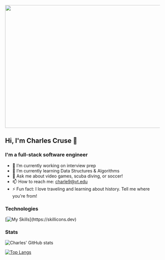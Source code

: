 <img height="400" width="5000" src="https://github.com/cruse-charles/cruse-charles/assets/121701827/861030cc-f009-4965-8f40-4004cd18581f"/>

## Hi, I'm Charles Cruse 👋
### I'm a full-stack software engineer
<!--
**cruse-charles/cruse-charles** is a ✨ _special_ ✨ repository because its `README.md` (this file) appears on your GitHub profile.

Here are some ideas to get you started:
-->
- 🔭 I’m currently working on interview prep
- 🌱 I’m currently learning Data Structures & Algorithms
- 💬 Ask me about video games, scuba diving, or soccer!
- 📫 How to reach me: charle9@vt.edu
- ⚡ Fun fact: I love traveling and learning about history. Tell me where you're from!

### Technologies
[![My Skills](https://skillicons.dev/icons?i=js,rails,react,redux,ruby,nodejs,mongodb,postgres,html,css,)](https://skillicons.dev)

### Stats

![Charles' GitHub stats](https://github-readme-stats.vercel.app/api?username=cruse-charles&show_icons=true&theme=transparent)

[![Top Langs](https://github-readme-stats.vercel.app/api/top-langs/?username=cruse-charles&hide_progress=false&theme=transparent&layout=compact)](https://github.com/anuraghazra/github-readme-stats)
